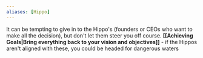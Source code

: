 ```yaml
---
aliases: [Hippo]
---
```


It can be tempting to give in to the Hippo's (founders or CEOs who want to make all the decision), but don't let them steer you off course. **[[Achieving Goals|Bring everything back to your vision and objectives]]** - if the Hippos aren't aligned with these, you could be headed for dangerous waters